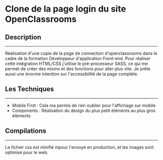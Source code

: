 # Clone de la page login du site OpenClassrooms

## Description
--------------

Réalisation d'une copie de la page de connection d'openclassrooms dans le cadre de la formation Développeur d'application Front-end. 
Pour réaliser cette intégration HTML/CSS j'utilise le pré-processeur SASS, ce qui me permet de créer des mixins et des fonctions pour aller plus vite.
Je prête aussi une énorme intention sur l'accessibilité de la page compléte. 

## Les Techniques
-----------------

* Mobile First : Cela ma permis de rien oublier pour l'affichage sur mobile
* Components : Réalisation du design du plus petit éléments au plus gros éléments

## Compilations
---------------

Le fichier css est minifié mpour l'envoyé en production, et les images sont optimisé pour le web.